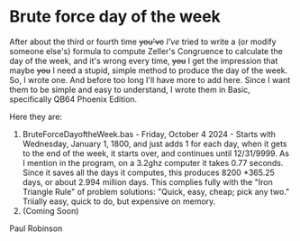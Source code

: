 # Brute force day of the week

After about the third or fourth time <s>you've</s> <i>I've</i> tried to write a (or modify someone else's) formula to compute Zeller's Congruence to 
calculate the day of the week, and it's wrong every time, <s>you</s> I get the impression that maybe <s>you</s> I need a stupid, simple method to produce the day of the week. So, 
I wrote one. And before too long I'll have more to add here. Since I want them to be simple and easy to understand, I wrote them in Basic, specifically QB64 Phoenix Edition.

Here they are:
1. BruteForceDayoftheWeek.bas - Friday, October 4 2024 - Starts with Wednesday, January 1, 1800, and just adds 1 for each day, when it gets to the end of the week, it starts over, and continues until 12/31/9999. As I mention in the program, on a 3.2ghz computer it takes 0.77 seconds. Since it saves all the days it computes, this produces 8200 *365.25 days, or about 2.994 million days. This complies fully with the "Iron Triangle Rule" of problem solutions: "Quick, easy, cheap; pick any two." Triially easy, quick to do, but expensive on memory.
2. (Coming Soon)

Paul Robinson
